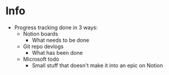 # Info
- Progress tracking done in 3 ways:
  - Notion boards
    - What needs to be done
  - Git repo devlogs
    - What has been done
  - Microsoft todo
    - Small stuff that doesn't make it into an epic on Notion
